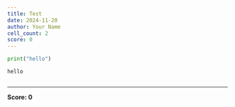 ```yaml
---
title: Test
date: 2024-11-20
author: Your Name
cell_count: 2
score: 0
---
```


```python
print("hello")
```

    hello



```python

```


---
**Score: 0**